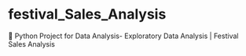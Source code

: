 # festival_Sales_Analysis
🎯 Python Project for Data Analysis- Exploratory Data Analysis | Festival Sales Analysis

